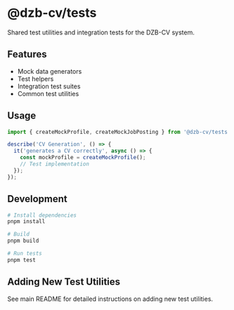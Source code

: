 # @dzb-cv/tests

Shared test utilities and integration tests for the DZB-CV system.

## Features

- Mock data generators
- Test helpers
- Integration test suites
- Common test utilities

## Usage

```typescript
import { createMockProfile, createMockJobPosting } from '@dzb-cv/tests';

describe('CV Generation', () => {
  it('generates a CV correctly', async () => {
    const mockProfile = createMockProfile();
    // Test implementation
  });
});
```

## Development

```bash
# Install dependencies
pnpm install

# Build
pnpm build

# Run tests
pnpm test
```

## Adding New Test Utilities

See main README for detailed instructions on adding new test utilities.

